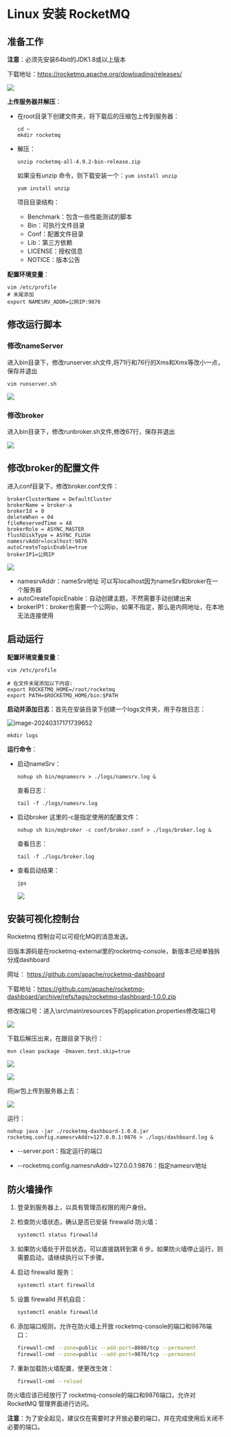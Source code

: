 # Linux 安装 RocketMQ

## 准备工作

**注意**：必须先安装64bit的JDK1.8或以上版本

下载地址：https://rocketmq.apache.org/dowloading/releases/ 

![](https://cdn.jsdelivr.net/gh/letengzz/tc2/img202403171602475.png)

**上传服务器并解压**：

- 在root目录下创建文件夹，将下载后的压缩包上传到服务器：

  ```shell
  cd ~
  mkdir rocketmq
  ```

- 解压：

  ```shell
  unzip rocketmq-all-4.9.2-bin-release.zip
  ```

  如果没有unzip 命令，则下载安装一个：`yum install unzip`

  ```shell
  yum install unzip
  ```

  项目目录结构：

  - Benchmark：包含一些性能测试的脚本
  - Bin：可执行文件目录
  - Conf：配置文件目录
  - Lib：第三方依赖
  - LICENSE：授权信息
  - NOTICE：版本公告

**配置环境变量**：

```shell
vim /etc/profile
# 末尾添加
export NAMESRV_ADDR=公网IP:9876
```

## 修改运行脚本

### 修改nameServer

进入bin目录下，修改runserver.sh文件,将71行和76行的Xms和Xmx等改小一点，保存并退出

```shell
vim runserver.sh
```

![](https://cdn.jsdelivr.net/gh/letengzz/tc2/img202403171618106.png)

### 修改broker

进入bin目录下，修改runbroker.sh文件,修改67行，保存并退出

![](https://cdn.jsdelivr.net/gh/letengzz/tc2/img202403171618859.png)

## 修改broker的配置文件

进入conf目录下，修改broker.conf文件：

```shell
brokerClusterName = DefaultCluster
brokerName = broker-a
brokerId = 0
deleteWhen = 04
fileReservedTime = 48
brokerRole = ASYNC_MASTER
flushDiskType = ASYNC_FLUSH
namesrvAddr=localhost:9876
autoCreateTopicEnable=true
brokerIP1=公网IP 
```

![](https://cdn.jsdelivr.net/gh/letengzz/tc2/img202403171618462.png)

- namesrvAddr：nameSrv地址 可以写localhost因为nameSrv和broker在一个服务器
- autoCreateTopicEnable：自动创建主题，不然需要手动创建出来
- brokerIP1：broker也需要一个公网ip，如果不指定，那么是内网地址，在本地无法连接使用

## 启动运行

**配置环境变量变量**：

```shell
vim /etc/profile

# 在文件末尾添加以下内容:
export ROCKETMQ_HOME=/root/rocketmq
export PATH=$ROCKETMQ_HOME/bin:$PATH
```

**启动并添加日志**：首先在安装目录下创建一个logs文件夹，用于存放日志：

![image-20240317171739652](https://cdn.jsdelivr.net/gh/letengzz/tc2/img202403171717295.png)

```shell
mkdir logs
```

**运行命令**：

- 启动nameSrv：

  ```shell
  nohup sh bin/mqnamesrv > ./logs/namesrv.log &
  ```

  查看日志：

  ```
  tail -f ./logs/namesrv.log
  ```

- 启动broker 这里的-c是指定使用的配置文件：

  ```shell
  nohup sh bin/mqbroker -c conf/broker.conf > ./logs/broker.log &
  ```

  查看日志：

  ```
  tail -f ./logs/broker.log
  ```

- 查看启动结果：

  ```shell
  jps
  ```

  ![](https://cdn.jsdelivr.net/gh/letengzz/tc2/img202403171717639.png)


## 安装可视化控制台

Rocketmq 控制台可以可视化MQ的消息发送。

旧版本源码是在rocketmq-external里的rocketmq-console，新版本已经单独拆分成dashboard

网址： https://github.com/apache/rocketmq-dashboard 

下载地址：https://github.com/apache/rocketmq-dashboard/archive/refs/tags/rocketmq-dashboard-1.0.0.zip  

修改端口号：进入\src\main\resources下的application.properties修改端口号

![](https://cdn.jsdelivr.net/gh/letengzz/tc2/img202403171610655.png)

下载后解压出来，在跟目录下执行：

```shell
mvn clean package -Dmaven.test.skip=true
```

![](https://cdn.jsdelivr.net/gh/letengzz/tc2/img202403171610971.png)

![](https://cdn.jsdelivr.net/gh/letengzz/tc2/img202403171610538.png)

将jar包上传到服务器上去：

![](https://cdn.jsdelivr.net/gh/letengzz/tc2/img202403171720311.png)

运行：

```shell
nohup java -jar ./rocketmq-dashboard-1.0.0.jar rocketmq.config.namesrvAddr=127.0.0.1:9876 > ./logs/dashboard.log & 
```

- --server.port：指定运行的端口

- --rocketmq.config.namesrvAddr=127.0.0.1:9876：指定namesrv地址

## 防火墙操作

1. 登录到服务器上，以具有管理员权限的用户身份。

2. 检查防火墙状态，确认是否已安装 firewalld 防火墙：

   ```sh
   systemctl status firewalld
   ```

3. 如果防火墙处于开启状态，可以直接跳转到第 6 步。如果防火墙停止运行，则需要启动，请继续执行以下步骤。

4. 启动 firewalld 服务：

   ```sh
   systemctl start firewalld
   ```

5. 设置 firewalld 开机自启：

   ```sh
   systemctl enable firewalld
   ```

6. 添加端口规则，允许在防火墙上开放  rocketmq-console的端口和9876端口：

   ```sh
   firewall-cmd --zone=public --add-port=8080/tcp --permanent
   firewall-cmd --zone=public --add-port=9876/tcp --permanent
   ```

7. 重新加载防火墙配置，使更改生效：

   ```sh
   firewall-cmd --reload
   ```

防火墙应该已经放行了 rocketmq-console的端口和9876端口，允许对 RocketMQ 管理界面进行访问。

**注意**：为了安全起见，建议仅在需要时才开放必要的端口，并在完成使用后关闭不必要的端口。